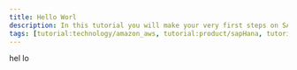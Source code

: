 ```yaml
---
title: Hello Worl
description: In this tutorial you will make your very first steps on SAP HANA and develop a very simple "Hello World" application using the SAP HANA Web-based Development Workbench on the SAP HANA Cloud Platform.
tags: [tutorial:technology/amazon_aws, tutorial:product/sapHana, tutorial:product/hcp, tutorial:interest/gettingstarted, tutorial:product/hcp_web_workbench]
---
```

hel lo

